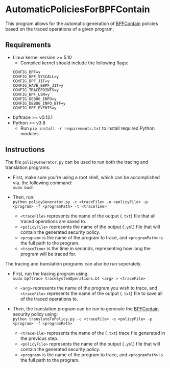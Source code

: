 # AutomaticPoliciesForBPFContain
This program allows for the automatic generation of [BPFContain](https://github.com/willfindlay/bpfcontain-rs) policies based on the traced operations of a given program.

## Requirements

- Linux kernel version >= 5.10
    - Compiled kernel should include the following flags:
    ```
    CONFIG_BPF=y
    CONFIG_BPF_SYSCALL=y
    CONFIG_BPF_JIT=y
    CONFIG_HAVE_EBPF_JIT=y
    CONFIG_TRACEPOINTS=y
    CONFIG_BPF_LSM=y
    CONFIG_DEBUG_INFO=y
    CONFIG_DEBUG_INFO_BTF=y
    CONFIG_BPF_EVENTS=y
    ```
- bpftrace >= v0.13.1
- Python >= v3.8
    - Run `pip install -r requirements.txt` to install required Python modules.

## Instructions

The file `policyGenerator.py` can be used to run both the tracing and translation programs. 
- First, make sure you're using a root shell, which can be accomplished via. the following command:\
`sudo bash`

- Then, run:\
`python policyGenerator.py -c <traceFile> -o <policyFile> -p <program> -f <programPath> -t <traceTime>`
    - `<traceFile>` represents the name of the output (`.txt`) file that all traced operations are saved to.
    - `<policyFile>` represents the name of the output (`.yml`) file that will contain the generated security policy.
    - `<program>` is the name of the program to trace, and `<programPath>` is the full path to the program.
    - `<traceTime>` is the time in seconds, representing how long the program will be traced for.

The tracing and translation programs can also be run seperately. 
- First, run the tracing program using:\
`sudo bpftrace traceSystemOperations.bt <arg> > <traceFile>`
    - `<arg>` represents the name of the program you wish to trace, and `<traceFile>` represents the name of the output (`.txt`) file to save all of the traced operations to.

- Then, the translation program can be run to generate the [BPFContain](https://github.com/willfindlay/bpfcontain-rs) security policy using:\
`python translateToPolicy.py -c <traceFile> -o <policyFile> -p <program> -f <programPath>`
    - `<traceFile>` represents the name of the (`.txt`) trace file generated in the previous step.
    - `<policyFile>` represents the name of the output (`.yml`) file that will contain the generated security policy.
    - `<program>` is the name of the program to trace, and `<programPath>` is the full path to the program.